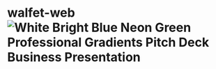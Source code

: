 # walfet-web![White Bright Blue Neon Green Professional Gradients Pitch Deck Business Presentation](https://user-images.githubusercontent.com/107386589/234172033-421645a4-f68e-4c9f-88b2-837f770fc15f.png)
